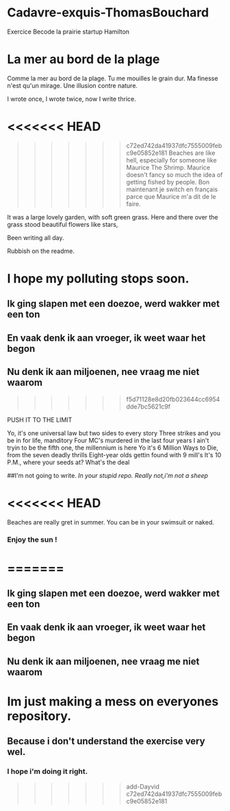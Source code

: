 # Cadavre-exquis-ThomasBouchard
Exercice Becode la prairie startup Hamilton

# **La mer au bord de la plage**

Comme la mer au bord de la plage. Tu me mouilles le grain dur.
Ma finesse n'est qu'un mirage. Une illusion contre nature.

I wrote once, I wrote twice, now I write thrice.

<<<<<<< HEAD
=======

>>>>>>> c72ed742da41937dfc7555009febc9e05852e181
Beaches are like hell, especially for someone like Maurice The Shrimp.
Maurice doesn't fancy so much the idea of getting fished by people.
Bon maintenant je switch en français parce que Maurice m'a dit de le faire.

It was a large lovely garden,
 with soft green grass.
 Here and there over the grass stood beautiful flowers like stars,


Been writing all day.

Rubbish on the readme.

I hope my polluting stops soon.
=======
## Ik ging slapen met een doezoe, werd wakker met een ton
## En vaak denk ik aan vroeger, ik weet waar het begon
## Nu denk ik aan miljoenen, nee vraag me niet waarom
>>>>>>> f5d71128e8d20fb023644cc6954dde7bc5621c9f

PUSH IT TO THE LIMIT



Yo, it's one universal law but two sides to every story
Three strikes and you be in for life, manditory
Four MC's murdered in the last four years
I ain't tryin to be the fifth one, the millennium is here
Yo it's 6 Million Ways to Die, from the seven deadly thrills
Eight-year olds gettin found with 9 mill's
It's 10 P.M., where your seeds at? What's the deal


##I'm not going to write.
_In your stupid repo._
*Really not,i'm not a sheep*

<<<<<<< HEAD
=======

Beaches are really gret in summer.
You can be in your swimsuit or naked. 
### **Enjoy the sun !**
=======
=======
## Ik ging slapen met een doezoe, werd wakker met een ton
## En vaak denk ik aan vroeger, ik weet waar het begon
## Nu denk ik aan miljoenen, nee vraag me niet waarom

# Im just making a mess on everyones repository.
## Because i don't understand the exercise very wel.
### I hope i'm doing it right.
>>>>>>> add-Dayvid
>>>>>>> c72ed742da41937dfc7555009febc9e05852e181
